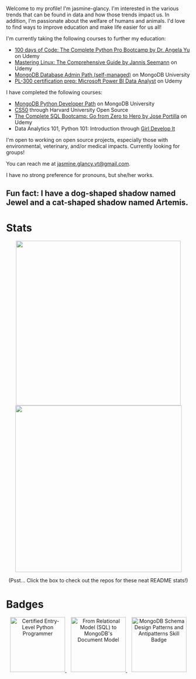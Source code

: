 
Welcome to my profile! I'm jasmine-glancy. I'm interested in the various trends that can be found in data and how those trends impact us. 
In addition, I'm passionate about the welfare of humans and animals. I'd love to find ways to improve education and make life easier for us all! 


I'm currently taking the following courses to further my education:
- [100 days of Code: The Complete Python Pro Bootcamp by Dr. Angela Yu](https://www.udemy.com/course/100-days-of-code) on Udemy
- [Mastering Linux: The Comprehensive Guide by Jannis Seemann](https://www.udemy.com/course/mastering-linux/) on Udemy
- [MongoDB Database Admin Path (self-managed)](https://learn.mongodb.com/learn/learning-path/mongodb-database-admin-self-managed-path) on MongoDB University 
- [PL-300 certification prep: Microsoft Power BI Data Analyst](https://www.udemy.com/course/70-778-analyzing-and-visualizing-data-with-power-bi/) on Udemy 

I have completed the following courses:
- [MongoDB Python Developer Path](https://learn.mongodb.com/learn/learning-path/mongodb-python-developer-path) on MongoDB University
- [CS50](https://pll.harvard.edu/course/cs50-introduction-computer-science) through Harvard University Open Source
- [The Complete SQL Bootcamp: Go from Zero to Hero by Jose Portilla](https://www.udemy.com/course/the-complete-sql-bootcamp/) on Udemy
- Data Analytics 101, Python 101: Introduction through [Girl Develop It](https://girldevelopit.com/)

I'm open to working on open source projects, especially those with environmental, veterinary, and/or medical impacts. Currently looking for groups!

You can reach me at jasmine.glancy.vt@gmail.com.

I have no strong preference for pronouns, but she/her works. 

Fun fact: I have a dog-shaped shadow named Jewel and a cat-shaped shadow named Artemis. 
---

# Stats

<p align="center">
  <a href="https://git.io/streak-stats">
    <img align="center" width=450 src="https://github-readme-streak-stats-jasmine-glancys-projects.vercel.app/?user=jasmine-glancy&card_width=400&theme=dracula" />
  </a>
  <span padding=2></span>
  <a href="https://github.com/jasmine-glancy/github-readme-stats">
    <img align="center" width=455 src="https://github-readme-stats.vercel.app/api?username=jasmine-glancy&show_icons=true&theme=dracula" />
  </a>
</p>

<p align="center">
  (Psst... Click the box to check out the repos for these neat README stats!)
</p>


# Badges

<p align="center">
  <a href="https://www.credly.com/badges/8c4fe528-507a-4f37-98d0-c0ca9a3d2aeb/public_url">
    <img src="https://i.imgur.com/y0tue6f.png" width="150" height="150" alt="Certified Entry-Level Python Programmer" />
  </a>
  &nbsp;&nbsp;
  <a href="https://www.credly.com/badges/8c4fe528-507a-4f37-98d0-c0ca9a3d2aeb/public_url">
    <img src="https://i.imgur.com/xRkvvXV.png" width="150" height="150" alt="From Relational Model (SQL) to MongoDB's Document Model"/>
  </a>
    &nbsp;&nbsp;
  <a href="https://www.credly.com/earner/earned/badge/58cf6ee9-c1fe-4dcd-9059-05d32a60fdde">
    <img src="https://i.imgur.com/K1gGnqY.png" width="150" height="150" alt="MongoDB Schema Design Patterns and Antipatterns Skill Badge"/>
  </a>
</p>

